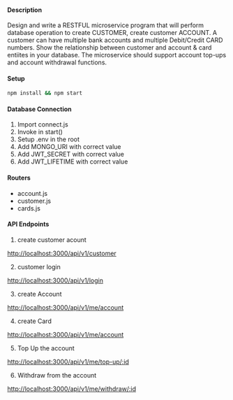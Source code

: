 #### Description

Design and write a RESTFUL microservice program that will perform database operation to create
CUSTOMER, create customer ACCOUNT.
A customer can have multiple bank accounts and multiple Debit/Credit CARD numbers. Show the
relationship between customer and account & card entiites in your database.
The microservice should support account top-ups and account withdrawal functions.

#### Setup

```bash
npm install && npm start
```

#### Database Connection

1. Import connect.js
2. Invoke in start()
3. Setup .env in the root
4. Add MONGO_URI with correct value
4. Add JWT_SECRET with correct value
4. Add JWT_LIFETIME with correct value


#### Routers

- account.js
- customer.js
- cards.js









#### API Endpoints
1. create customer acount

[http://localhost:3000/api/v1/customer](http://localhost:3000/api/v1/customer)

2.  customer login

[http://localhost:3000/api/v1/login](http://localhost:3000/api/v1/login)

3.  create Account

[http://localhost:3000/api/v1/me/account](http://localhost:3000/api/v1/me/account)

4.  create Card

[http://localhost:3000/api/v1/me/account](http://localhost:3000/api/v1/me/account)

5.  Top Up the account

[http://localhost:3000/api/v1/me/top-up/:id](http://localhost:3000/api/v1/me/top-up/:id)


6.  Withdraw from the account


[http://localhost:3000/api/v1/me/withdraw/:id](http://localhost:3000/api/v1/me/withdraw/:id)